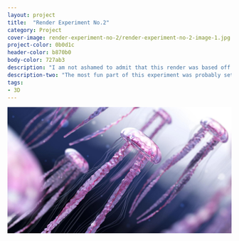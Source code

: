 ```yaml
---
layout: project
title:  "Render Experiment No.2"
category: Project
cover-image: render-experiment-no-2/render-experiment-no-2-image-1.jpg
project-color: 0b0d1c
header-color: b870b0
body-color: 727ab3
description: "I am not ashamed to admit that this render was based off of a tutorial I found. It was a great learning process for finding new ways of creating objects like the tentacles."
description-two: "The most fun part of this experiment was probably setting up the materials. It took a while to get the effect I wanted, but they look great, right?"
tags:
- 3D
---
```

<section>
<div class="full-column-full no-padding margin-bottom-large"><img src="/img/projects/render-experiment-no-2/render-experiment-no-2-image-1.jpg" /></div>
</section>
